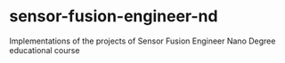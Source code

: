 # sensor-fusion-engineer-nd
Implementations of the projects of Sensor Fusion Engineer Nano Degree educational course
